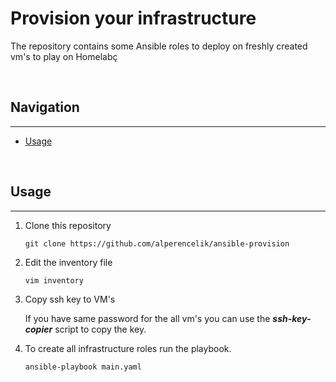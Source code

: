 # Provision your infrastructure

The repository contains some Ansible roles to deploy on freshly created vm's to play on Homelabç

</br>

## Navigation

---
  - [Usage](#usage)

</br>

## Usage 

---

1. Clone this repository

    `git clone https://github.com/alperencelik/ansible-provision`

2. Edit the inventory file 

    `vim inventory`

3. Copy ssh key to VM's 

    If you have same password for the all vm's you can use the ***ssh-key-copier*** script to copy the key.
    
4. To create all infrastructure roles run the playbook.

    `ansible-playbook main.yaml`


</br>
